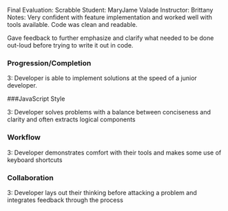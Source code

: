 Final Evaluation: Scrabble
Student: MaryJame Valade
Instructor: Brittany
Notes: Very confident with feature implementation and worked well with tools available. Code was clean and readable. 

Gave feedback to further emphasize and clarify what needed to be done out-loud before trying to write it out in code.

### Progression/Completion

3: Developer is able to implement solutions at the speed of a junior developer.

###JavaScript Style

3: Developer solves problems with a balance between conciseness and clarity and often extracts logical components

### Workflow

3: Developer demonstrates comfort with their tools and makes some use of keyboard shortcuts

### Collaboration

3: Developer lays out their thinking before attacking a problem and integrates feedback through the process
